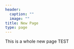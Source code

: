 ```yaml
---
header:
  caption: ""
  image: ""
title: New Page
type: page
---
```


This is a whole new page TEST
